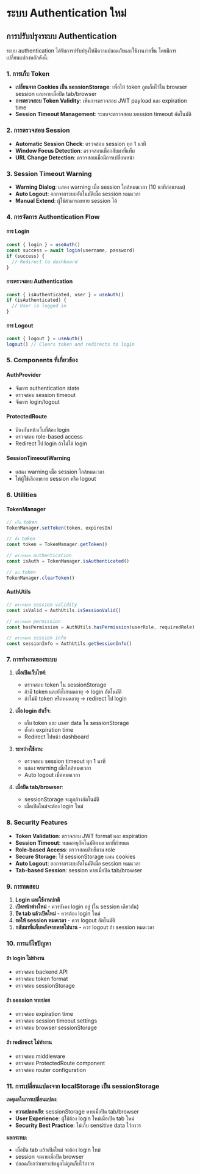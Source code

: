 # ระบบ Authentication ใหม่

## การปรับปรุงระบบ Authentication

ระบบ authentication ได้รับการปรับปรุงให้มีความปลอดภัยและใช้งานง่ายขึ้น โดยมีการเปลี่ยนแปลงหลักดังนี้:

### 1. การเก็บ Token
- **เปลี่ยนจาก Cookies เป็น sessionStorage**: เพื่อให้ token ถูกเก็บไว้ใน browser session และหายเมื่อปิด tab/browser
- **การตรวจสอบ Token Validity**: เพิ่มการตรวจสอบ JWT payload และ expiration time
- **Session Timeout Management**: ระบบจะตรวจสอบ session timeout อัตโนมัติ

### 2. การตรวจสอบ Session
- **Automatic Session Check**: ตรวจสอบ session ทุก 1 นาที
- **Window Focus Detection**: ตรวจสอบเมื่อกลับมาที่แท็บ
- **URL Change Detection**: ตรวจสอบเมื่อมีการเปลี่ยนหน้า

### 3. Session Timeout Warning
- **Warning Dialog**: แสดง warning เมื่อ session ใกล้หมดเวลา (10 นาทีก่อนหมด)
- **Auto Logout**: ออกจากระบบอัตโนมัติเมื่อ session หมดเวลา
- **Manual Extend**: ผู้ใช้สามารถขยาย session ได้

### 4. การจัดการ Authentication Flow

#### การ Login
```typescript
const { login } = useAuth()
const success = await login(username, password)
if (success) {
  // Redirect to dashboard
}
```

#### การตรวจสอบ Authentication
```typescript
const { isAuthenticated, user } = useAuth()
if (isAuthenticated) {
  // User is logged in
}
```

#### การ Logout
```typescript
const { logout } = useAuth()
logout() // Clears token and redirects to login
```

### 5. Components ที่เกี่ยวข้อง

#### AuthProvider
- จัดการ authentication state
- ตรวจสอบ session timeout
- จัดการ login/logout

#### ProtectedRoute
- ป้องกันหน้าเว็บที่ต้อง login
- ตรวจสอบ role-based access
- Redirect ไป login ถ้าไม่ได้ login

#### SessionTimeoutWarning
- แสดง warning เมื่อ session ใกล้หมดเวลา
- ให้ผู้ใช้เลือกขยาย session หรือ logout

### 6. Utilities

#### TokenManager
```typescript
// เก็บ token
TokenManager.setToken(token, expiresIn)

// ดึง token
const token = TokenManager.getToken()

// ตรวจสอบ authentication
const isAuth = TokenManager.isAuthenticated()

// ลบ token
TokenManager.clearToken()
```

#### AuthUtils
```typescript
// ตรวจสอบ session validity
const isValid = AuthUtils.isSessionValid()

// ตรวจสอบ permission
const hasPermission = AuthUtils.hasPermission(userRole, requiredRole)

// ตรวจสอบ session info
const sessionInfo = AuthUtils.getSessionInfo()
```

### 7. การทำงานของระบบ

1. **เมื่อเปิดเว็บไซต์**:
   - ตรวจสอบ token ใน sessionStorage
   - ถ้ามี token และยังไม่หมดอายุ → login อัตโนมัติ
   - ถ้าไม่มี token หรือหมดอายุ → redirect ไป login

2. **เมื่อ login สำเร็จ**:
   - เก็บ token และ user data ใน sessionStorage
   - ตั้งค่า expiration time
   - Redirect ไปหน้า dashboard

3. **ระหว่างใช้งาน**:
   - ตรวจสอบ session timeout ทุก 1 นาที
   - แสดง warning เมื่อใกล้หมดเวลา
   - Auto logout เมื่อหมดเวลา

4. **เมื่อปิด tab/browser**:
   - sessionStorage จะถูกล้างอัตโนมัติ
   - เมื่อเปิดใหม่จะต้อง login ใหม่

### 8. Security Features

- **Token Validation**: ตรวจสอบ JWT format และ expiration
- **Session Timeout**: หมดอายุอัตโนมัติตามเวลาที่กำหนด
- **Role-based Access**: ตรวจสอบสิทธิ์ตาม role
- **Secure Storage**: ใช้ sessionStorage แทน cookies
- **Auto Logout**: ออกจากระบบอัตโนมัติเมื่อ session หมดเวลา
- **Tab-based Session**: session หายเมื่อปิด tab/browser

### 9. การทดสอบ

1. **Login และใช้งานปกติ**
2. **เปิดหน้าต่างใหม่** - ควรยังคง login อยู่ (ใน session เดียวกัน)
3. **ปิด tab แล้วเปิดใหม่** - ควรต้อง login ใหม่
4. **รอให้ session หมดเวลา** - ควร logout อัตโนมัติ
5. **กลับมาที่แท็บหลังจากหายไปนาน** - ควร logout ถ้า session หมดเวลา

### 10. การแก้ไขปัญหา

#### ถ้า login ไม่ทำงาน
- ตรวจสอบ backend API
- ตรวจสอบ token format
- ตรวจสอบ sessionStorage

#### ถ้า session หายบ่อย
- ตรวจสอบ expiration time
- ตรวจสอบ session timeout settings
- ตรวจสอบ browser sessionStorage

#### ถ้า redirect ไม่ทำงาน
- ตรวจสอบ middleware
- ตรวจสอบ ProtectedRoute component
- ตรวจสอบ router configuration

### 11. การเปลี่ยนแปลงจาก localStorage เป็น sessionStorage

**เหตุผลในการเปลี่ยนแปลง:**
- **ความปลอดภัย**: sessionStorage หายเมื่อปิด tab/browser
- **User Experience**: ผู้ใช้ต้อง login ใหม่เมื่อเปิด tab ใหม่
- **Security Best Practice**: ไม่เก็บ sensitive data ไว้ถาวร

**ผลกระทบ:**
- เมื่อปิด tab แล้วเปิดใหม่ จะต้อง login ใหม่
- session จะหายเมื่อปิด browser
- ปลอดภัยกว่าเพราะข้อมูลไม่ถูกเก็บไว้ถาวร
